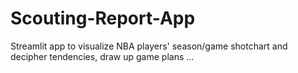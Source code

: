 # Scouting-Report-App
Streamlit app to visualize NBA players' season/game shotchart and decipher tendencies, draw up game plans ...

